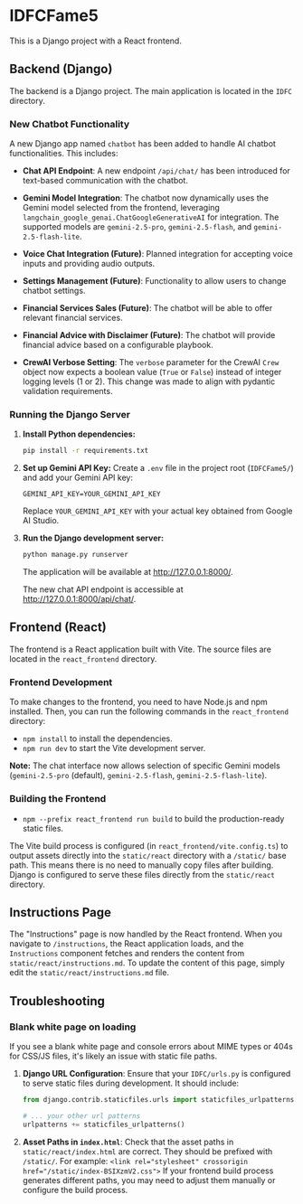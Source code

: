 # IDFCFame5

This is a Django project with a React frontend.

## Backend (Django)

The backend is a Django project. The main application is located in the `IDFC` directory.

### New Chatbot Functionality

A new Django app named `chatbot` has been added to handle AI chatbot functionalities. This includes:

*   **Chat API Endpoint**: A new endpoint `/api/chat/` has been introduced for text-based communication with the chatbot.
*   **Gemini Model Integration**: The chatbot now dynamically uses the Gemini model selected from the frontend, leveraging `langchain_google_genai.ChatGoogleGenerativeAI` for integration. The supported models are `gemini-2.5-pro`, `gemini-2.5-flash`, and `gemini-2.5-flash-lite`.
*   **Voice Chat Integration (Future)**: Planned integration for accepting voice inputs and providing audio outputs.
*   **Settings Management (Future)**: Functionality to allow users to change chatbot settings.
*   **Financial Services Sales (Future)**: The chatbot will be able to offer relevant financial services.
*   **Financial Advice with Disclaimer (Future)**: The chatbot will provide financial advice based on a configurable playbook.

*   **CrewAI Verbose Setting**: The `verbose` parameter for the CrewAI `Crew` object now expects a boolean value (`True` or `False`) instead of integer logging levels (1 or 2). This change was made to align with pydantic validation requirements.

### Running the Django Server

1.  **Install Python dependencies:**

    ```bash
    pip install -r requirements.txt
    ```

2.  **Set up Gemini API Key:**
    Create a `.env` file in the project root (`IDFCFame5/`) and add your Gemini API key:
    ```
    GEMINI_API_KEY=YOUR_GEMINI_API_KEY
    ```
    Replace `YOUR_GEMINI_API_KEY` with your actual key obtained from Google AI Studio.

3.  **Run the Django development server:**

    ```bash
    python manage.py runserver
    ```

    The application will be available at http://127.0.0.1:8000/.

    The new chat API endpoint is accessible at http://127.0.0.1:8000/api/chat/.

## Frontend (React)

The frontend is a React application built with Vite. The source files are located in the `react_frontend` directory.

### Frontend Development

To make changes to the frontend, you need to have Node.js and npm installed. Then, you can run the following commands in the `react_frontend` directory:

*   `npm install` to install the dependencies.
*   `npm run dev` to start the Vite development server.

**Note:** The chat interface now allows selection of specific Gemini models (`gemini-2.5-pro` (default), `gemini-2.5-flash`, `gemini-2.5-flash-lite`).

### Building the Frontend

*   `npm --prefix react_frontend run build` to build the production-ready static files.

The Vite build process is configured (in `react_frontend/vite.config.ts`) to output assets directly into the `static/react` directory with a `/static/` base path. This means there is no need to manually copy files after building. Django is configured to serve these files directly from the `static/react` directory.

## Instructions Page

The "Instructions" page is now handled by the React frontend. When you navigate to `/instructions`, the React application loads, and the `Instructions` component fetches and renders the content from `static/react/instructions.md`. To update the content of this page, simply edit the `static/react/instructions.md` file.

## Troubleshooting

### Blank white page on loading

If you see a blank white page and console errors about MIME types or 404s for CSS/JS files, it's likely an issue with static file paths.

1.  **Django URL Configuration**: Ensure that your `IDFC/urls.py` is configured to serve static files during development. It should include:
    ```python
    from django.contrib.staticfiles.urls import staticfiles_urlpatterns

    # ... your other url patterns
    urlpatterns += staticfiles_urlpatterns()
    ```
2.  **Asset Paths in `index.html`**: Check that the asset paths in `static/react/index.html` are correct. They should be prefixed with `/static/`. For example:
    `<link rel="stylesheet" crossorigin href="/static/index-BSIXzmV2.css">`
    If your frontend build process generates different paths, you may need to adjust them manually or configure the build process.